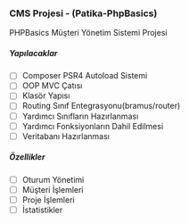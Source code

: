 ### CMS Projesi - (Patika-PhpBasics)
PHPBasics Müşteri Yönetim Sistemi Projesi

##### Yapılacaklar

- [ ] Composer PSR4 Autoload Sistemi
- [ ] OOP MVC Çatısı 
- [ ] Klasör Yapısı
- [ ] Routing Sınıf Entegrasyonu(bramus/router)
- [ ] Yardımcı Sınıfların Hazırlanması
- [ ] Yardımcı Fonksiyonların Dahil Edilmesi
- [ ] Veritabanı Hazırlanması

##### Özellikler

- [ ] Oturum Yönetimi
- [ ] Müşteri İşlemleri
- [ ] Proje İşlemleri
- [ ] İstatistikler